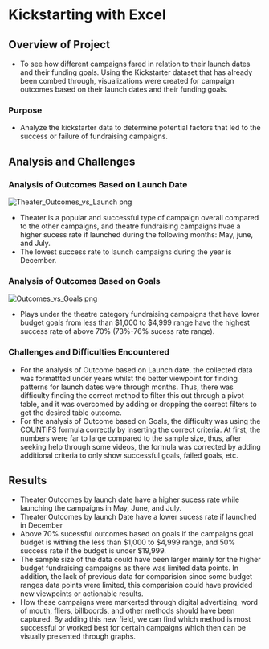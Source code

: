 # ****Kickstarting with Excel****
## Overview of Project
- To see how different campaigns fared in relation to their launch dates and their funding goals. Using the Kickstarter dataset that has already been combed through, visualizations were created for campaign outcomes based on their launch dates and their funding goals.
### Purpose
- Analyze the kickstarter data to determine potential factors that led to the success or failure of fundraising campaigns. 
## Analysis and Challenges

### Analysis of Outcomes Based on Launch Date
![Theater_Outcomes_vs_Launch png](https://user-images.githubusercontent.com/106709942/171932819-d524130f-9e0e-4e55-a68b-da7fe072f873.png)
-  Theater is a popular and successful type of campaign overall compared to the other campaigns, and theatre fundraising campaigns hvae a higher sucess rate if launched during the following months: May, june, and July.
- The lowest success rate to launch campaigns during the year is December. 

### Analysis of Outcomes Based on Goals
![Outcomes_vs_Goals png](https://user-images.githubusercontent.com/106709942/171933187-1e03e29e-cea2-476c-9718-d9269a03daed.png)
- Plays under the theatre category fundraising campaigns that have lower budget goals from less than $1,000 to $4,999 range have the highest success rate of above 70% (73%-76% sucess rate range).

### Challenges and Difficulties Encountered
- For the analysis of Outcome based on Launch date, the collected data was formattted under years whilst the better viewpoint for finding patterns for launch dates were through months. Thus, there was difficulty finding the correct method to filter this out through a pivot table, and it was overcomed by adding or dropping the correct filters to get the desired table outcome. 
-  For the analysis of Outcome based on Goals, the difficulty was using the COUNTIFS formula correctly by inserting the correct criteria. At first, the numbers were far to large compared to the sample size, thus, after seeking help through some videos, the formula was corrected by adding additional criteria to only show successful goals, failed goals, etc. 
## Results
- Theater Outcomes by launch date have a higher sucess rate while launching the campaigns in May, June, and July.
- Theater Outcomes by launch Date have a lower sucess rate if launched in December
- Above 70% sucessful outcomes based on goals if the campaigns goal budget is withing the less than $1,000 to $4,999 range, and 50% success rate if the budget is under $19,999.
- The sample size of the data could have been larger mainly for the higher budget fundraising campaigns as there was limited data points. In addition, the lack of previous data for comparision since some budget ranges data points were limited, this comparision could have provided new viewpoints or actionable results. 
- How these campaigns were markerted through digital advertising, word of mouth, fliers, billboords, and other methods should have been captured. By adding this new field, we can find which method is most successful or worked best for certain campaigns which then can be visually presented through graphs. 
